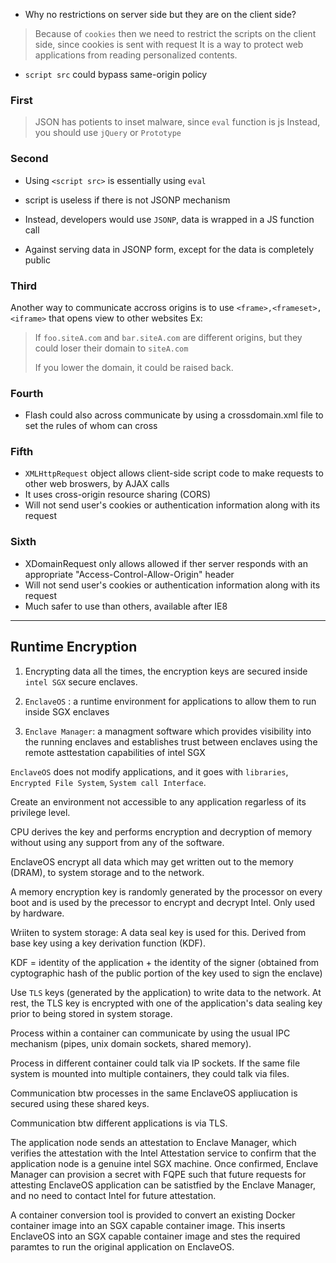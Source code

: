 - Why no restrictions on server side but they are on the client side?
>Because of `cookies` then we need to restrict the scripts on the client side, since cookies is sent with request
>It is a way to protect web applications from reading personalized contents.


- `script src` could bypass same-origin policy

<h3> First </h3>

> JSON has potients to inset malware, since `eval` function is js
> Instead, you should use `jQuery` or `Prototype`

<h3> Second </h3>

- Using `<script src>` is essentially using `eval` 

- script is useless if there is not JSONP mechanism

- Instead, developers would use `JSONP`, data is wrapped in a JS function call

- Against serving data in JSONP form, except for the data is completely public 

<h3> Third </h3>

Another way to communicate accross origins is to use `<frame>,<frameset>, <iframe>` that opens view to other websites
Ex:
<blockquote>

If `foo.siteA.com` and `bar.siteA.com` are different origins, but they could loser their domain to `siteA.com`

If you lower the domain, it could be raised back.
</blockquote>

<h3> Fourth </h3>

- Flash could also across communicate by using a crossdomain.xml file to set the rules of whom can cross

<h3> Fifth </h3>

- `XMLHttpRequest` object allows client-side script code to make requests to other web broswers, by AJAX calls
- It uses cross-origin resource sharing (CORS)
- Will not send user's cookies or authentication information along with its request

<h3> Sixth </h3>

- XDomainRequest only allows allowed if ther server responds with an appropriate "Access-Control-Allow-Origin" header
- Will not send user's cookies or authentication information along with its request
-  Much safer to use than others, available after IE8 

-------------------------------

<h2> Runtime Encryption </h2>

1. Encrypting data all the times, the encryption keys are secured inside `intel SGX` secure enclaves.

2. `EnclaveOS` : a runtime environment for applications to allow them to run inside SGX enclaves
3. `Enclave Manager`:  a managment software which provides visibility into the running enclaves and establishes trust between enclaves using the remote asttestation capabilities of intel SGX

`EnclaveOS` does not modify applications, and it goes with `libraries`,  `Encrypted File System`,  `System call Interface`. 

Create an environment not accessible to any application regarless of its privilege level. 

CPU derives the key and performs encryption and decryption of memory without using any support from any of the software. 

EnclaveOS encrypt all data which may get written out to the memory (DRAM), to system storage and to the network.

A memory encryption key is randomly generated by the processor on every boot and is used by the precessor to encrypt and decrypt Intel. Only used by hardware. 

Wriiten to system storage: A data seal key is used for this. Derived from base key using a key derivation function (KDF). 

KDF = identity of the application + the identity of the signer (obtained from cyptographic hash of the public portion of the key used to sign the enclave)

Use `TLS` keys (generated by the application) to write data to the network. 
At rest, the TLS key is encrypted with one of the application's data sealing key prior to being stored in system storage. 

Process within a container can communicate by using the usual IPC mechanism (pipes, unix domain sockets, shared memory).

Process in different container could talk via IP sockets.
If the same file system is mounted into multiple containers, they could talk via files. 

Communication btw processes in the same EnclaveOS appliucation is secured using these shared keys.

Communication btw different applications is via TLS. 

The application node sends an attestation to Enclave Manager, which verifies the attestation with the Intel Attestation service to confirm that the application node is a genuine intel SGX machine. Once confirmed, Enclave Manager can provision a secret with FQPE such that future requests for attesting EnclaveOS application can be satistfied by the Enclave Manager, and no need to contact Intel for future attestation.


A container conversion tool is provided to convert an existing Docker container image into an SGX capable container image. This inserts EnclaveOS into an SGX capable container image and stes the required paramtes to run the original application on EnclaveOS. 

